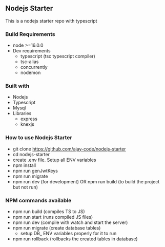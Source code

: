## Nodejs Starter

This is a nodejs starter repo with typescript

### Build Requirements

- node >=16.0.0
- Dev requirements
  - typescript (tsc typescript compiler)
  - tsc-alias
  - concurrently
  - nodemon

### Built with

- Nodejs
- Typescript
- Mysql
- Libraries
  - express
  - knexjs

### How to use Nodejs Starter
  - git clone https://github.com/ajay-code/nodejs-starter
  - cd nodejs-starter
  - create .env file. Setup all ENV variables
  - npm install
  - npm run genJwtKeys
  - npm run migrate
  - npm run dev (for development) OR npm run build (to build the project but not run)

### NPM commands available
  - npm run build (compiles TS to JS)
  - npm run start (runs compiled JS files)
  - npm run dev (compile with watch and start the server)
  - npm run migrate (create database tables)
    - setup DB_ ENV variables properly for it to run
  - npm run rollback (rollbacks the created tables in database)